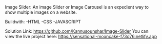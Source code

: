 Image Slider:
An image Slider or Image Carousel is an expedient way to show multiple images on a website.

Buildwith:
-HTML
-CSS
-JAVASCRIPT

Solution Link: https://github.com/Kannusounshar/Image-Slider
You can view the live project here: https://sensational-mooncake-f73d76.netlify.app
